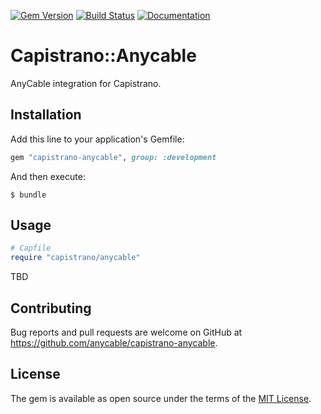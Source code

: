 [![Gem Version](https://badge.fury.io/rb/capistrano-anycable.svg)](https://rubygems.org/gems/capistrano-anycable) [![Build Status](https://travis-ci.org/anycable/capistrano-anycable.svg?branch=master)](https://travis-ci.org/anycable/capistrano-anycable)
[![Documentation](https://img.shields.io/badge/docs-link-brightgreen.svg)](https://docs.anycable.io/#capistrano)


# Capistrano::Anycable

AnyCable integration for Capistrano.

## Installation

Add this line to your application's Gemfile:

```ruby
gem "capistrano-anycable", group: :development
```

And then execute:

```
$ bundle
```

## Usage

```ruby
# Capfile
require "capistrano/anycable"
```

TBD

## Contributing

Bug reports and pull requests are welcome on GitHub at https://github.com/anycable/capistrano-anycable.

## License

The gem is available as open source under the terms of the [MIT License](https://opensource.org/licenses/MIT).

